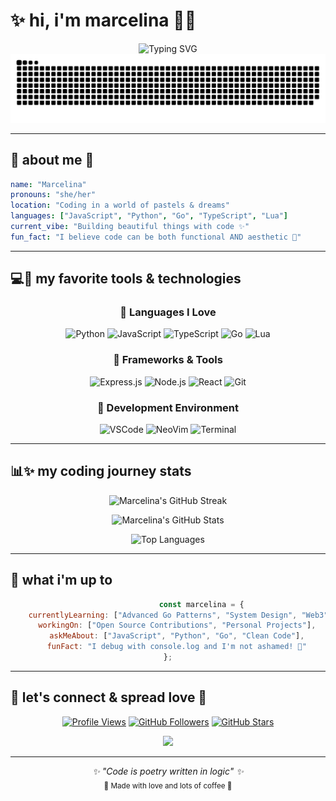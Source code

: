 # ✨ hi, i'm marcelina 🌙💖

<div align="center">
  <img src="https://readme-typing-svg.demolab.com?font=Fira+Code&size=22&duration=3000&pause=1000&color=FFB8D1&background=00000000&center=true&vCenter=true&multiline=true&width=600&height=100&lines=a+curious+soul+who+loves+learning;%26+writing+beautiful+code!+%E2%9C%A8;always+excited+to+explore+more+%F0%9F%8C%B8" alt="Typing SVG" />
</div>

<div align="center">
  <img src="https://raw.githubusercontent.com/platane/snk/output/github-contribution-grid-snake-dark.svg" alt="Snake animation" />
</div>

---

## 🎀 about me 💫
```yaml
name: "Marcelina"
pronouns: "she/her"
location: "Coding in a world of pastels & dreams"
languages: ["JavaScript", "Python", "Go", "TypeScript", "Lua"]
current_vibe: "Building beautiful things with code ✨"
fun_fact: "I believe code can be both functional AND aesthetic 💖"
```

---

## 💻🌸 my favorite tools & technologies

<div align="center">
  
### 🎨 Languages I Love
<p>
  <img src="https://img.shields.io/badge/Python-FFB6C1?style=for-the-badge&logo=python&logoColor=white&color=2D1B69&labelColor=4A148C" alt="Python"/>
  <img src="https://img.shields.io/badge/JavaScript-FFF8DC?style=for-the-badge&logo=javascript&logoColor=F7DF1E&color=2D1B69&labelColor=4A148C" alt="JavaScript"/>
  <img src="https://img.shields.io/badge/TypeScript-B8E6FF?style=for-the-badge&logo=typescript&logoColor=3178C6&color=2D1B69&labelColor=4A148C" alt="TypeScript"/>
  <img src="https://img.shields.io/badge/Go-C8E6C9?style=for-the-badge&logo=go&logoColor=00ADD8&color=2D1B69&labelColor=4A148C" alt="Go"/>
  <img src="https://img.shields.io/badge/Lua-DDA0DD?style=for-the-badge&logo=lua&logoColor=2C2D72&color=2D1B69&labelColor=4A148C" alt="Lua"/>
</p>

### 🌟 Frameworks & Tools
<p>
  <img src="https://img.shields.io/badge/Express.js-FFE4E1?style=for-the-badge&logo=express&logoColor=000000&color=2D1B69&labelColor=4A148C" alt="Express.js"/>
  <img src="https://img.shields.io/badge/Node.js-E8F5E8?style=for-the-badge&logo=node.js&logoColor=339933&color=2D1B69&labelColor=4A148C" alt="Node.js"/>
  <img src="https://img.shields.io/badge/React-E1F5FE?style=for-the-badge&logo=react&logoColor=61DAFB&color=2D1B69&labelColor=4A148C" alt="React"/>
  <img src="https://img.shields.io/badge/Git-FFE4E6?style=for-the-badge&logo=git&logoColor=F05032&color=2D1B69&labelColor=4A148C" alt="Git"/>
</p>

### 💖 Development Environment
<p>
  <img src="https://img.shields.io/badge/VSCode-E6E6FA?style=for-the-badge&logo=visual%20studio%20code&logoColor=007ACC&color=2D1B69&labelColor=4A148C" alt="VSCode"/>
  <img src="https://img.shields.io/badge/NeoVim-E0FFE0?style=for-the-badge&logo=neovim&logoColor=57A143&color=2D1B69&labelColor=4A148C" alt="NeoVim"/>
  <img src="https://img.shields.io/badge/Terminal-F0E6FF?style=for-the-badge&logo=gnome%20terminal&logoColor=663399&color=2D1B69&labelColor=4A148C" alt="Terminal"/>
</p>

</div>

---

## 📊✨ my coding journey stats

<div align="center">
  
  ![Marcelina's GitHub Streak](https://github-readme-streak-stats.herokuapp.com/?user=marcelpkg&theme=radical&hide_border=true&background=1A0B2E&ring=FF69B4&fire=FFB6C1&currStreakNum=FFB8D1&stroke=DDA0DD&dates=E6E6FA)
  
  ![Marcelina's GitHub Stats](https://github-readme-stats.vercel.app/api?username=marcelpkg&show_icons=true&count_private=true&theme=radical&hide_border=true&bg_color=1A0B2E&title_color=FF69B4&text_color=E6E6FA&icon_color=FFB6C1&border_radius=15)
  
  ![Top Languages](https://github-readme-stats.vercel.app/api/top-langs/?username=marcelpkg&layout=compact&theme=radical&hide_border=true&bg_color=1A0B2E&title_color=FF69B4&text_color=E6E6FA&border_radius=15)
  
</div>

---

## 🎯 what i'm up to

<div align="center">
  
```javascript
               const marcelina = {
    currentlyLearning: ["Advanced Go Patterns", "System Design", "Web3"],
    workingOn: ["Open Source Contributions", "Personal Projects"],
    askMeAbout: ["JavaScript", "Python", "Go", "Clean Code"],
    funFact: "I debug with console.log and I'm not ashamed! 🌸"
};
```

</div>

---

## 🌸 let's connect & spread love 💌

<div align="center">
  
  [![Profile Views](https://komarev.com/ghpvc/?username=marcelpkg&color=FF69B4&style=for-the-badge&label=Profile+Views)](https://github.com/marcelpkg)
  [![GitHub Followers](https://img.shields.io/github/followers/marcelpkg?label=Followers&style=for-the-badge&color=FF69B4&labelColor=4A148C)](https://github.com/marcelpkg?tab=followers)
  [![GitHub Stars](https://img.shields.io/github/stars/marcelpkg?label=Stars&style=for-the-badge&color=FFB6C1&labelColor=4A148C)](https://github.com/marcelpkg)
  
</div>

<div align="center">
  <img src="https://capsule-render.vercel.app/api?type=waving&color=gradient&customColorList=12&height=100&section=footer&text=Thanks%20for%20visiting!%20🌸&fontSize=24&fontColor=FFB8D1&animation=twinkling" />
</div>

---

<div align="center">
  <i>✨ "Code is poetry written in logic" ✨</i><br/>
  <sub>💖 Made with love and lots of coffee 💖</sub>
</div>
